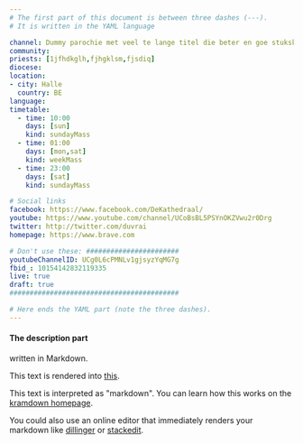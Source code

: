 ```yaml
---
# The first part of this document is between three dashes (---).
# It is written in the YAML language

channel: Dummy parochie met veel te lange titel die beter en goe stukske zou worden ingekort, vindt ge da nu ook ni?
community: 
priests: [1jfhdkglh,fjhgklsm,fjsdiq]
diocese:
location:
- city: Halle
  country: BE
language:
timetable:
  - time: 10:00
    days: [sun]
    kind: sundayMass
  - time: 01:00
    days: [mon,sat]
    kind: weekMass
  - time: 23:00
    days: [sat]
    kind: sundayMass

# Social links
facebook: https://www.facebook.com/DeKathedraal/
youtube: https://www.youtube.com/channel/UCoBsBL5PSYnOKZVwu2r0Drg
twitter: http://twitter.com/duvrai
homepage: https://www.brave.com

# Don't use these: #######################
youtubeChannelID: UCg0L6cPMNLv1gjsyzYqMG7g
fbid_: 10154142832119335
live: true
draft: true
##########################################

# Here ends the YAML part (note the three dashes).
---
```

#### The description part
written in Markdown.

This text is rendered into [this].

[this]: https://eucharistie.github.io/streaming-links/streams/livedummy.html

This text is interpreted as "markdown".
You can learn how this works on the [kramdown homepage].

[kramdown homepage]: https://kramdown.gettalong.org/quickref.html

You could also use an online editor that immediately renders your markdown
like [dillinger] or [stackedit].

[dillinger]: https://dillinger.io
[stackedit]: https://stackedit.io
